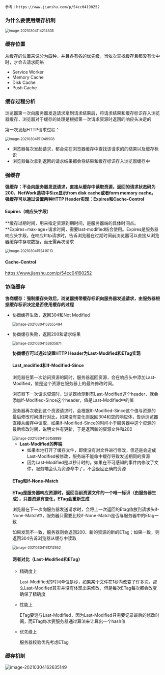 	参考：https://www.jianshu.com/p/54cc04190252

### 为什么要使用缓存机制

<img src="C:\Users\zhuwanning\AppData\Roaming\Typora\typora-user-images\image-20210304114214635.png" alt="image-20210304114214635" style="zoom:80%;" />

### 缓存位置

从缓存的位置来说分为四种，并且各有各的优先级，当依次查找缓存且都没有命中时，才会去请求网络

* Service Worker
* Memory Cache
* Disk Cache
* Push Cache

### 缓存过程分析

浏览器第一次向服务器发送请求拿到请求结果后，将请求结果和缓存标识存入浏览器缓存，浏览器对于缓存的处理是根据第一次请求资源时返回的响应头决定的

第一次发起HTTP请求过程：

<img src="C:\Users\zhuwanning\AppData\Roaming\Typora\typora-user-images\image-20210304151049908.png" alt="image-20210304151049908" style="zoom:80%;" />

* 浏览器每次发起请求，都会先在浏览器缓存中查找该请求的的结果以及缓存标识
* 浏览器每次拿到返回的请求结果都会将结果和缓存标识存入浏览器缓存中

### 强缓存

**强缓存：不会向服务器发送请求，直接从缓存中读取资源，返回的请求状态码为200，NetWork选项中Size显示from disk cache或者form memory  cache。强缓存可以通过设置两种HTTP Header实现：Expires和Cache-Control**

#### Expires（响应头字段）

**缓存过期时间，用来指定资源到期时间，是服务器端的具体时间点。**Expires=max-age+请求时间，需要last-modified结合使用。Expires是服务器响应头字段，在响应http请求时，告诉浏览器在过期时间前浏览器可以直接从浏览器缓存中存取数据，而无需再次请求

<img src="C:\Users\zhuwanning\AppData\Roaming\Typora\typora-user-images\image-20210304152416113.png" alt="image-20210304152416113" style="zoom:80%;" />

#### Cache-Control

https://www.jianshu.com/p/54cc04190252

### 协商缓存

**协商缓存：强制缓存失效后，浏览器携带缓存标识向服务器发送请求，由服务器根据缓存标识决定是否使用缓存的过程**

* 协商缓存生效，返回304和Not Modified

  <img src="C:\Users\zhuwanning\AppData\Roaming\Typora\typora-user-images\image-20210304153555494.png" alt="image-20210304153555494" style="zoom:80%;" />

* 协商缓存失败，返回200和请求结果

  <img src="C:\Users\zhuwanning\AppData\Roaming\Typora\typora-user-images\image-20210304153635871.png" alt="image-20210304153635871" style="zoom:80%;" />

  **协商缓存可以通过设置HTTP Header为Last-Modified和ETag实现**

  #### Last_modified和If-Modified-Since

  浏览器在第一次访问资源的同时，服务器返回资源，会在响应头中添加Last-Modified，值是这个资源在服务器上的最终修改时间。

  浏览器下一次请求资源时，浏览器检测到有Last-Modified这个header，就会添加If-Modified-Since这个header，值是Last-Modified中的值

  服务器再次收到这个资源请求时，会根据If-Modified-Since这个值与资源的最后修改时间进行对比，如果没有变化则返回304和空的响应体，告诉浏览器直接从缓存中读取，如果If-Modified-Since的时间小于服务器中这个资源的最后修改时间，说明文件有更新，于是返回新的资源文件和200

  <img src="C:\Users\zhuwanning\AppData\Roaming\Typora\typora-user-images\image-20210304155158889.png" alt="image-20210304155158889" style="zoom:80%;" />

  * **Last-Modified的弊端**
    * 如果本地打开了缓存文件，即使没有对文件进行修改，但还是会造成Last-Modified被修改，服务端不能命中缓存导致发送相同的资源
    * 因为Last-Modified是以秒计时的，如果在不可感知的事件内修改了文件，服务端会认为资源命中了，不会返回正确的资源

  #### ETag和If-None-Match

  **ETag是服务器响应资源时，返回当前资源文件的一个唯一标识（由服务器生成），只要资源有变化，ETag会重新生成**

  浏览器在下一次向服务器发送请求时，会将上一次返回的Etag值放到请求头if-None-Match中，服务器只需要比较if-None-Match是否与服务器中的Etag一致

  如果发现不一致，服务器则会返回200、新的资源的新的ETag；如果一致，则返回304告诉浏览器从缓存中读取

  <img src="C:\Users\zhuwanning\AppData\Roaming\Typora\typora-user-images\image-20210304161212952.png" alt="image-20210304161212952" style="zoom:80%;" />
  
  #### 两者对比（Last-Modified和ETag）
  
  * 精确度上
  
    Last-Modified的时间单位是秒，如果某个文件在1秒内改变了许多次，那么Last-Modified其实并没有体现出来修改，但是每次ETag每次都会改变确保了精确度
  
  * 性能上
  
    ETag要逊与Last-Modified，因为Last-Modified只需要记录最后的修改时间，而ETag每次要服务器通过算法来计算出一个hash值
  
  * 优先级上
  
    服务器校验优先考虑ETag

### 缓存机制

![image-20210304162635149](C:\Users\zhuwanning\AppData\Roaming\Typora\typora-user-images\image-20210304162635149.png)







